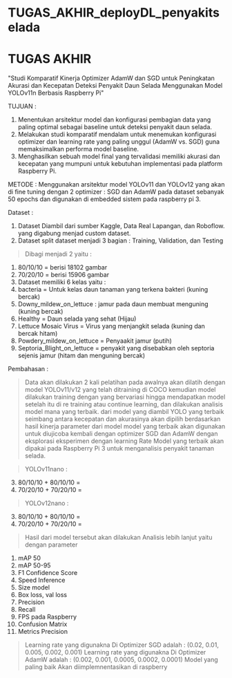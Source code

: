 # TUGAS_AKHIR_deployDL_penyakitselada
 # TUGAS AKHIR
"Studi Komparatif Kinerja Optimizer AdamW dan SGD untuk Peningkatan Akurasi dan Kecepatan Deteksi Penyakit Daun Selada Menggunakan Model YOLOv11n Berbasis Raspberry Pi"

TUJUAN :

1. Menentukan arsitektur model dan konfigurasi pembagian data yang paling optimal sebagai baseline untuk deteksi penyakit daun selada.
2. Melakukan studi komparatif mendalam untuk menemukan konfigurasi optimizer dan learning rate yang paling unggul (AdamW vs. SGD) guna memaksimalkan performa model baseline.
3. Menghasilkan sebuah model final yang tervalidasi memiliki akurasi dan kecepatan yang mumpuni untuk kebutuhan implementasi pada platform Raspberry Pi.

METODE :
Menggunakan arsitektur model YOLOv11 dan YOLOv12 yang akan di fine tuning dengan 2 optimizer : SGD dan AdamW pada dataset sebanyak 50 epochs dan digunakan di embedded sistem pada raspberry pi 3.

Dataset :
1. Dataset Diambil dari sumber Kaggle, Data Real Lapangan, dan Roboflow. yang digabung menjad custom dataset.
2. Dataset split dataset menjadi 3 bagian : Training, Validation, dan Testing
  > Dibagi menjadi 2 yaitu :
  1. 80/10/10 = berisi 18102 gambar
  2. 70/20/10 = berisi 15906 gambar
3. Dataset memiliki 6 kelas yaitu :
  1. bacteria = Untuk kelas daun tanaman yang terkena bakteri (kuning bercak)
  2. Downy_mildew_on_lettuce : jamur pada daun membuat menguning (kuning bercak)
  3. Healthy = Daun selada yang sehat (Hijau)
  4. Lettuce Mosaic Virus = Virus yang menjangkit selada (kuning dan bercak hitam)
  5. Powdery_mildew_on_lettuce = Penyaakit jamur (putih)
  6. Septoria_Blight_on_lettuce = penyakit yang disebabkan oleh septoria sejenis jamur (hitam dan menguning bercak)

Pembahasan :
> Data akan dilakukan 2 kali pelatihan pada awalnya akan dilatih dengan model YOLOv11/v12 yang telah ditraining di COCO kemudian model dilakukan training dengan yang bervariasi hingga mendapatkan model setelah itu di re training atau continue learning, dan dilakukan analisis model mana yang terbaik.
> dari model yang diambil YOLO yang terbaik seimbang antara kecepatan dan akurasinya akan dipilih berdasarkan hasil kinerja parameter dari model
> model yang terbaik akan digunakan untuk diujicoba kembali dengan optimizer SGD dan AdamW dengan eksplorasi eksperimen dengan learning Rate
> Model yang terbaik akan dipakai pada Raspberry Pi 3 untuk menganalisis penyakit tanaman selada.

> YOLOv11nano :
  3. 80/10/10 + 80/10/10 =
  4. 70/20/10 + 70/20/10 =

> YOLOv12nano :
  3. 80/10/10 + 80/10/10 =
  4. 70/20/10 + 70/20/10 =

> Hasil dari model tersebut akan dilakukan Analisis lebih lanjut yaitu dengan parameter
 1. mAP 50
 2. mAP 50-95
 3. F1 Confidence Score
 4. Speed Inference
 5. Size model
 5. Box loss, val loss
 6. Precision
 7. Recall
 8. FPS pada Raspberry
 9. Confusion Matrix
 10. Metrics Precision
> Learning rate yang digunakna Di Optimizer SGD adalah : (0.02, 0.01, 0.005, 0.002, 0.001)
> Learning rate yang digunakna Di Optimizer AdamW adalah : (0.002, 0.001, 0.0005, 0.0002, 0.0001)
> Model yang paling baik Akan diimplemnentasikan di raspberry



